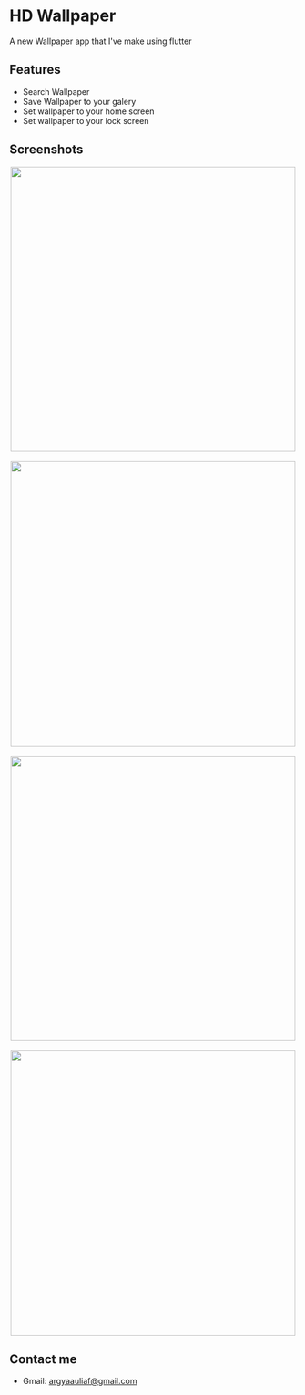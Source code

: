 # HD Wallpaper

A new Wallpaper app that I've make using flutter 

## Features
* Search Wallpaper
* Save Wallpaper to your galery
* Set wallpaper to your home screen
* Set wallpaper to your lock screen

## Screenshots
<p align="center">
  <img src="/screenshots/1.jpg" width="500">
  <br/>
  <br/>
  <img src="/screenshots/2.jpg" width="500">
  <br/>
  <br/>
  <img src="/screenshots/3.jpg" width="500">
  <br/>
  <br/>
  <img src="/screenshots/4.jpg" width="500">
</p>

## Contact me
- Gmail: <a href="mailto:argyaauliaf@gmail.com">argyaauliaf@gmail.com</a>

